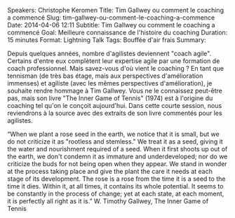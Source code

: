 Speakers: Christophe Keromen
Title: Tim Gallwey ou comment le coaching a commencé
Slug: tim-gallwey-ou-comment-le-coaching-a-commence
Date: 2014-04-06 12:11
Subtitle: Tim Gallwey ou comment le coaching a commencé
Goal: Meilleure connaissance de l'histoire du coaching
Duration: 15 minutes
Format: Lightning Talk
Tags: Bouffée d'air frais
Summary: 


Depuis quelques années, nombre d'agilistes deviennent "coach agile". Certains d'entre eux complètent leur expertise agile par une formation de coach professionnel. Mais savez-vous d'où vient le coaching ? 
En tant que tennisman (de très bas étage, mais aux perspectives d'amélioration immenses) et agiliste (avec les mêmes perspectives d'amélioration), je souhaite rendre hommage à Tim Gallwey. Vous ne le connaissez peut-être pas, mais son livre "The Inner Game of Tennis" (1974) est à l'origine du coaching tel qu'on le conçoit aujourd'hui. 
Dans cette courte session, nous reviendrons à la source avec des extraits de son livre commentés pour les agilistes.

“When we plant a rose seed in the earth, we notice that it is small, but we do not criticize it as "rootless and stemless." We treat it as a seed, giving it the water and nourishment required of a seed. When it first shoots up out of the earth, we don't condemn it as immature and underdeveloped; nor do we criticize the buds for not being open when they appear. We stand in wonder at the process taking place and give the plant the care it needs at each stage of its development. The rose is a rose from the time it is a seed to the time it dies. Within it, at all times, it contains its whole potential. It seems to be constantly in the process of change; yet at each state, at each moment, it is perfectly all right as it is.” W. Timothy Gallwey, The Inner Game of Tennis
